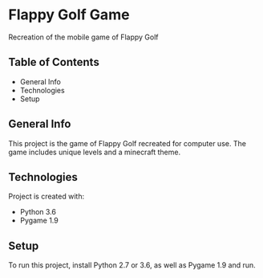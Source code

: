 # Flappy Golf Game
Recreation of the mobile game of Flappy Golf

## Table of Contents
* General Info
* Technologies
* Setup 

## General Info
This project is the game of Flappy Golf recreated for computer use. The game includes unique levels and a minecraft theme.

## Technologies
Project is created with:
* Python 3.6
* Pygame 1.9

## Setup
To run this project, install Python 2.7 or 3.6, as well as Pygame 1.9 and run.
